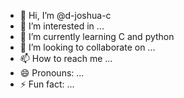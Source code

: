 - 👋 Hi, I’m @d-joshua-c
- 👀 I’m interested in ...
- 🌱 I’m currently learning C and python
- 💞️ I’m looking to collaborate on ...
- 📫 How to reach me ...
- 😄 Pronouns: ...
- ⚡ Fun fact: ...

<!---
d-joshua-c/d-joshua-c is a ✨ special ✨ repository because its `README.md` (this file) appears on your GitHub profile.
You can click the Preview link to take a look at your changes.
--->
